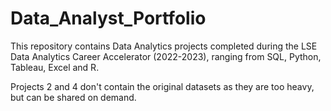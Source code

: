 # Data_Analyst_Portfolio
This repository contains Data Analytics projects completed during the LSE Data Analytics Career Accelerator (2022-2023), ranging from SQL, Python, Tableau, Excel and R.

Projects 2 and 4 don't contain the original datasets as they are too heavy, but can be shared on demand.
